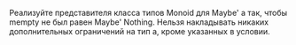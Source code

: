 Реализуйте представителя класса типов Monoid для Maybe' a так, чтобы mempty не был равен Maybe' Nothing. Нельзя накладывать никаких дополнительных ограничений на тип a, кроме указанных в условии.